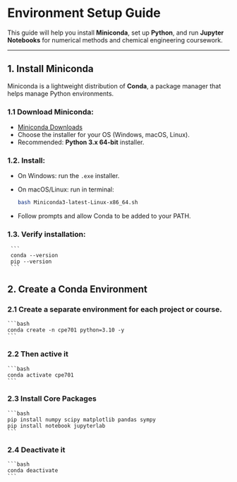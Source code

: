 # Environment Setup Guide

This guide will help you install **Miniconda**, set up **Python**, and run **Jupyter Notebooks** for numerical methods and chemical engineering coursework.

---

## 1. Install Miniconda

Miniconda is a lightweight distribution of **Conda**, a package manager that helps manage Python environments.

### 1.1 Download Miniconda:
   - [Miniconda Downloads](https://docs.conda.io/en/latest/miniconda.html)
   - Choose the installer for your OS (Windows, macOS, Linux).  
   - Recommended: **Python 3.x 64-bit** installer.

### 1.2. Install:
   - On Windows: run the `.exe` installer.
   - On macOS/Linux: run in terminal:

     ```bash
     bash Miniconda3-latest-Linux-x86_64.sh
     ```

   - Follow prompts and allow Conda to be added to your PATH.

### 1.3. Verify installation:
     
     ```
     conda --version
     pip --version
     ```

## 2. Create a Conda Environment

### 2.1 Create a separate environment for each project or course.

    ```bash
    conda create -n cpe701 python=3.10 -y
    ```

### 2.2 Then active it

    ```bash
    conda activate cpe701
    ```

### 2.3 Install Core Packages

    ```bash
    pip install numpy scipy matplotlib pandas sympy
    pip install notebook jupyterlab
    ```

### 2.4 Deactivate it 

    ```bash
    conda deactivate
    ```


